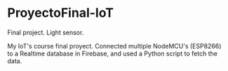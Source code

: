 # ProyectoFinal-IoT
Final project. Light sensor. 

My IoT's course final proyect. Connected multiple NodeMCU's (ESP8266) to a Realtime database in Firebase, and used a Python script to fetch the data. 
